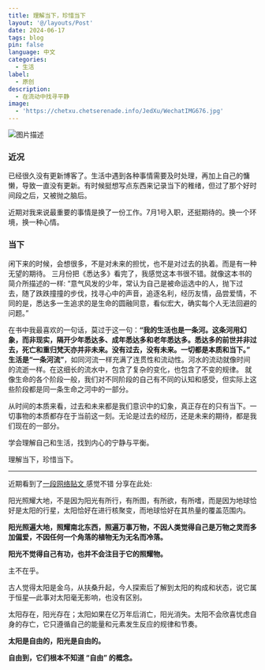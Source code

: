 ```yaml
---
title: 理解当下，珍惜当下
layout: '@/layouts/Post'
date: 2024-06-17
tags: blog
pin: false
language: 中文
categories:
  - 生活
label:
  - 原创
description:
  - 在流动中找寻平静
image:
  - 'https://chetxu.chetserenade.info/JedXu/WechatIMG676.jpg'
---
```


![图片描述](https://chetxu.chetserenade.info/JedXu/WechatIMG676.jpg)

### 近况

已经很久没有更新博客了。生活中遇到各种事情需要及时处理，再加上自己的慵懒，导致一直没有更新。有时候挺想写点东西来记录当下的稚绪，但过了那个好时间段之后，又被抛之脑后。

近期对我来说最重要的事情是换了一份工作。7月1号入职，还挺期待的。换一个环境，换一种心情。


### 当下

闲下来的时候，会想很多，不是对未来的担忧，也不是对过去的执着。而是有一种无望的期待。 三月份把《悉达多》看完了，我感觉这本书很不错。就像这本书的简介所描述的一样: “意气风发的少年，常认为自己是被命运选中的人，抛下过去，随了跌跌撞撞的步伐，找寻心中的声音，追逐名利，经历友情，品尝爱情，不同的是，悉达多一生追求的是生命的圆融同意，看似宏大，确实每个人无法回避的问题。”

在书中我最喜欢的一句话，莫过于这一句：**“我的生活也是一条河。这条河用幻象，而非现实，隔开少年悉达多、成年悉达多和老年悉达多。悉达多的前世并非过去，死亡和重归梵天亦并非未来。没有过去，没有未来。一切都是本质和当下。” 生活是“一条河流”**，如同河流一样充满了连贯性和流动性。河水的流动就像时间的流逝一样。在这细长的流水中，包含了复杂的变化，也包含了不变的规律。 就像生命的各个阶段一般，我们对不同阶段的自己有不同的认知和感受，但实际上这些阶段都是同一条生命之河中的一部分。 

从时间的本质来看，过去和未来都是我们意识中的幻象，真正存在的只有当下。一切事物的本质都存在于当前这一刻。无论是过去的经历，还是未来的期待，都是我们现在的一部分。 

学会理解自己和生活，找到内心的宁静与平衡。

理解当下，珍惜当下。

-------

近期看到了<u>[一段网络贴文](https://www.zhihu.com/question/493472422/answer/2183271110) </u> 感觉不错 分享在此处:


阳光照耀大地，不是因为阳光有所行，有所图，有所欲，有所嗜，而是因为地球恰好是太阳的行星，太阳恰好在进行核聚变，而地球恰好在其热量的覆盖范围内。

**阳光照遍大地，照耀南北东西，照遍万事万物，不因人类觉得自己是万物之灵而多加偏爱，不因任何一个角落的植物无为无名而冷落。**

**阳光不觉得自己有功，也并不会注目于它的照耀物。**

主不在乎。

古人觉得太阳是金乌，从扶桑升起，今人探索后了解到太阳的构成和状态，说它属于恒星—此事对太阳毫无影响，也没有区别。

太阳存在，阳光存在；太阳如果在亿万年后消亡，阳光消失。太阳不会欣喜忧虑自身的存亡，它只遵循自己的能量和元素发生反应的规律和节奏。

**太阳是自由的，阳光是自由的。**

**自由到，它们根本不知道 “自由” 的概念。**
